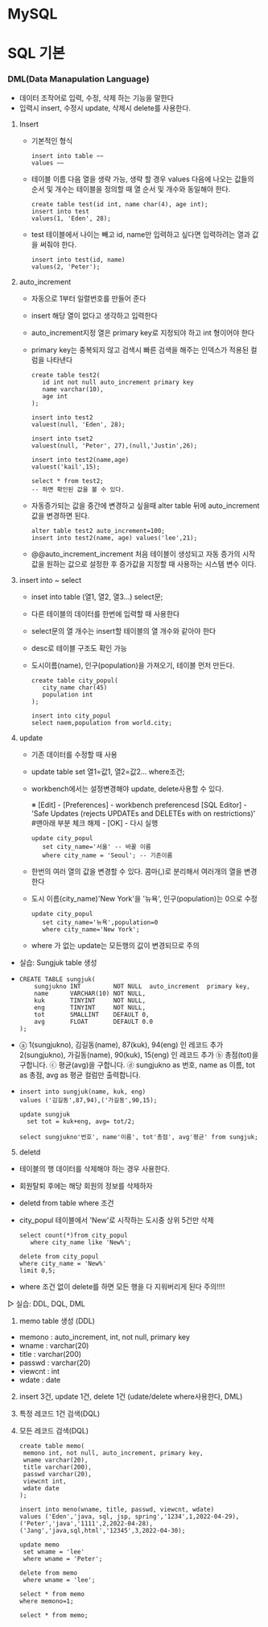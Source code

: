 # MySQL

# SQL 기본

### DML(Data Manapulation Language)

- 데이터 조작어로 입력, 수정, 삭제 하는 기능을 말한다
- 입력시 insert, 수정시 update, 삭제시 delete를 사용한다.

1. Insert

   - 기본적인 형식

     ``` mysql
     insert into table ~~
     values ~~
     ```

   - 테이블 이름 다음 열을 생략 가능, 생략 할 경우 values 다음에 나오는 값들의 순서 및 개수는 테이블을 정의할 때 열 순서 및 개수와 동일해야 한다.

     ``` mysql
     create table test(id int, name char(4), age int);
     insert into test
     values(1, 'Eden', 28);
     ```

   - test 테이블에서 나이는 빼고 id, name만 입력하고 싶다면 입력하려는 열과 값을 써줘야 한다.

     ``` mysql
     insert into test(id, name)
     values(2, 'Peter');
     ```

2. auto_increment

   - 자동으로 1부터 일렬번호를 만들어 준다

   - insert 해당 열이 없다고 생각하고 입력한다

   - auto_increment지정 열은 primary key로 지정되야 하고 int 형이어야 한다

   - primary key는 중복되지 않고 검색시 빠른 검색을 해주는 인덱스가 적용된 컬럼을 나타낸다

     ``` mysql
     create table test2(
     	id int not null auto_increment primary key
     	name varchar(10),
     	age int
     );
     
     insert into test2 
     valuest(null, 'Eden', 28);
     
     insert into tset2
     valuest(null, 'Peter', 27),(null,'Justin',26);
     
     insert into test2(name,age)
     valuest('kail',15);
     ```

     ``` mysql
     select * from test2;
     -- 하면 확인된 값을 볼 수 있다.
     ```

   - 자동증가되는 값을 중간에 변경하고 싶을때 alter table 뒤에 auto_increment값을 변경하면 된다.

     ``` mysql
     alter table test2 auto_increment=100;
     insert into test2(name, age) values('lee',21);
     ```

   - @@auto_increment_increment
      처음 테이블이 생성되고 자동 증가의 시작값을 원하는 값으로 설정한 후
      증가값을 지정할 때 사용하는 시스템 변수 이다.

3. insert into ~ select

   - inset into table (열1, 열2, 열3...) select문;

   - 다른 테이블의 데이터를 한번에 입력할 때 사용한다

   - select문의 열 개수는 insert할 테이블의 열 개수와 같아야 한다

   - desc로 테이블 구조도 확인 가능

   - 도시이름(name), 인구(population)을 가져오기, 테이블 먼저 만든다.

     ``` mysql
     create table city_popul(
     	city_name char(45)
     	population int
     );
     
     insert into city_popul
     select naem,population from world.city;
     ```

4. update

   - 기존 데이터를 수정할 때 사용

   - update table set 열1=값1, 열2=값2... where조건;

   - workbench에서는 설정변경해야 update, delete사용할 수 있다.

     ※ [Edit] - [Preferences] - workbench preferencesd [SQL Editor] -
       'Safe Updates (rejects UPDATEs and DELETEs with on restrictions)' #맨아래 부분
       체크 해제 - [OK] - 다시 실행

     ``` mysql
     update city_popul
     	set city_name='서울' -- 바꿀 이름
     	where city_name = 'Seoul'; -- 기존이름
     ```

   - 한번의 여러 열의 값을 변경할 수 있다. 콤마(,)로 분리해서 여러개의 열을 변경한다

   - 도시 이름(city_name)'New York'을 '뉴욕', 인구(population)는 0으로 수정

     ``` mysql
     update city_popul
     	set city_name='뉴욕',population=0
     	where city_name='New York';
     ```

   - where 가 없는 update는 모든행의 값이 변경되므로 주의

- 실습: Sungjuk table 생성

- ``` mysql
  CREATE TABLE sungjuk( 
      sungjukno INT         NOT NULL  auto_increment  primary key, 
      name      VARCHAR(10) NOT NULL, 
      kuk       TINYINT     NOT NULL, 
      eng       TINYINT     NOT NULL, 
      tot       SMALLINT    DEFAULT 0, 
      avg       FLOAT       DEFAULT 0.0 
  );
  ```

-  ⓐ 1(sungjukno), 김길동(name), 87(kuk), 94(eng) 인 레코드 추가 
     2(sungjukno), 가길동(name), 90(kuk), 15(eng) 인 레코드 추가 
   ⓑ 총점(tot)을 구합니다. 
   ⓒ 평균(avg)을 구합니다. 
   ⓓ sungjukno as 번호, name as 이름, tot as 총점, avg as 평균 컬럼만 출력합니다. 

- ``` mysql
  insert into sungjuk(name, kuk, eng)
  values ('김길동',87,94),('가길동',90,15);
  
  update sungjuk
  	set tot = kuk+eng, avg= tot/2;
  	
  select sungjukno'번호', name'이름', tot'총점', avg'평균' from sungjuk;
  ```

5.  deletd

   - 테이블의 행 데이터를 삭제해야 하는 경우 사용한다.

   - 회원탈퇴 후에는 해당 회원의 정보를 삭제하자

   - deletd from table where 조건

   - city_popul 테이블에서 'New'로 시작하는 도시중 상위 5건만 삭제

     ``` mysql
     select count(*)from city_popul
     	where city_name like 'New%';
     	
     delete from city_popul
     where city_name = 'New%'
     limit 0,5;
     ```

   - where 조건 없이 delete를 하면 모든 행을 다 지워버리게 된다 주의!!!!

▷ 실습: DDL, DQL, DML

1. memo table 생성 (DDL) 

- memono : auto_increment, int, not null, primary key
- wname : varchar(20)
- title : varchar(200)
- passwd : varchar(20)
- viewcnt : int
- wdate : date

2. insert 3건, update 1건, delete 1건 (udate/delete where사용한다, DML)

3. 특정 레코드 1건 검색(DQL)

4. 모든 레코드 검색(DQL)

   ``` mysql
   create table memo(
   	memono int, not null, auto_increment, primary key,
   	wname varchar(20),
   	title varchar(200),
   	passwd varchar(20),
   	viewcnt int,
   	wdate date
   );
   
   insert into meno(wname, title, passwd, viewcnt, wdate)
   values ('Eden','java, sql, jsp, spring','1234',1,2022-04-29),('Peter','java','1111',2,2022-04-28),('Jang','java,sql,html','12345',3,2022-04-30);
   
   update memo 
   	set wname = 'lee'
   	where wname = 'Peter';
   	
   delete from memo
   	where wname = 'lee';
   	
   select * from memo
   where memono=1;
   
   select * from memo;
   
   ```   
   